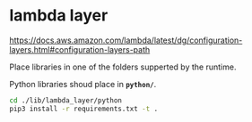 # lambda layer

https://docs.aws.amazon.com/lambda/latest/dg/configuration-layers.html#configuration-layers-path

Place libraries in one of the folders supperted by the runtime.

Python libraries shoud place in **`python/`**.

```bash
cd ./lib/lambda_layer/python
pip3 install -r requirements.txt -t .
```
